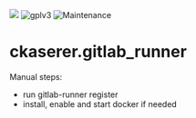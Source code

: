 [![](https://img.shields.io/travis/com/ckaserer/ansible-role-gitlab-runner/master?style=flat-square)](https://travis-ci.com/ckaserer/ansible-role-gitlab-runner)
![gplv3](https://img.shields.io/badge/license-GPL%20v3.0-brightgreen.svg?style=flat-square)
![Maintenance](https://img.shields.io/maintenance/yes/2021?style=flat-square)

# ckaserer.gitlab_runner

Manual steps:

* run gitlab-runner register
* install, enable and start docker if needed